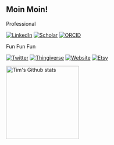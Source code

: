 <h2> Moin Moin! </h2>

Professional

[![LinkedIn](https://img.shields.io/badge/timtreis-LinkedIn-0A66C2?style=flat&logo=LinkedIn&logoColor=FFFFFF)](https://www.linkedin.com/in/timtreis/)
[![Scholar](https://img.shields.io/badge/Tim_Treis-Scholar-4285F4?style=flat&logo=Google+Scholar&logoColor=FFFFFF)](https://scholar.google.com/citations?user=BjmxtEsAAAAJ&hl=en)
[![ORCID](https://img.shields.io/badge/0000--0002--9686--4799-ORCID-A6CE39?style=flat&logo=ORCID&logoColor=A6CE39)](https://orcid.org/0000-0002-9686-4799)

Fun Fun Fun

[![Twitter](https://img.shields.io/badge/TreisTim-Twitter-1DA1F2?style=flat&logo=Twitter&logoColor=1DA1F2)](https://twitter.com/TreisTim)
[![Thingiverse](https://img.shields.io/badge/ttreis-Thingiverse-248BFB?style=flat&logo=Thingiverse&logoColor=FFFFFF)](https://www.thingiverse.com/ttreis/)
[![Website](https://img.shields.io/badge/timtreis.com-Website-eb2121?style=flat&logo=Artifact+Hub&logoColor=eb2121)](https://www.timtreis.com/)
[![Etsy](https://img.shields.io/badge/TreisLabs-Etsy-f1641e?style=flat&logo=Etsy&logoColor=f1641e)](https://www.etsy.com/shop/TreisLabs)


<!-- Dark Mode -->
<div align="left"> 
<a href="https://github.com/timtreis/github-readme-stats#gh-dark-mode-only">
<img height=200 src="https://github-readme-stats-git-masterrstaa-rickstaa.vercel.app/api?username=timtreis&show_icons=true&count_private=true&line_height=28&hide_border=true&card_width=347&include_all_commits=true&role=owner,collaborator&exclude_repo=github-readme-stats&theme=dark&bg_color=000000&hide_rank=false#gh-dark-mode-only" alt="Tim's Github stats" />
</a>
</div>
